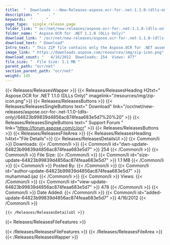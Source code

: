 ```yaml
---
title:  "  Downloads ---New-Releases-aspose.ocr-for-.net-1.1.0-(dlls-only) . " 
description:  "    . " 
keywords:  "    . " 
page_type:  single_release_page
folder_link: " ocr/net/new-releases/aspose.ocr-for-.net-1.1.0-(dlls-only)/"
folder_name: " Aspose.OCR for .NET 1.1.0 (DLLs Only)"
download_link: " /ocr/net/new-releases/aspose.ocr-for-.net-1.1.0-(dlls-only)/64823b99839d4856ac874feaa683e5d7"
download_text: " Download"
Intro_text: " This ZIP file contains only the Aspose.OCR for .NET assemblies. The assemblies a..."
image_link: " https://downloads.aspose.com/resources/img/zip-icon.png"
download_count: "   4/16/2012  Downloads: 254  Views: 477"
file_size: "  File Size: 1.1 MB "
parent_path: "ocr/net"
section_parent_path: "ocr/net"
weight: 145 
---
```


{{< Releases/ReleasesWapper >}}
  {{< Releases/ReleasesHeading H2txt=" Aspose.OCR for .NET 1.1.0 (DLLs Only)" imagelink="/resources/img/zip-icon.png">}}
  {{< Releases/ReleasesButtons >}}
    {{< Releases/ReleasesSingleButtons text=" Download" link="/ocr/net/new-releases/aspose.ocr-for-.net-1.1.0-(dlls-only)/64823b99839d4856ac874feaa683e5d7%20%20" >}}
    {{< Releases/ReleasesSingleButtons text=" Support Forum " link="https://forum.aspose.com/c/ocr" >}}
  {{< Releases/ReleasesButtons >}}
  {{< Releases/ReleasesFileArea >}}
    {{< Releases/ReleasesHeading h4txt="File Details">}}
    {{< Releases/ReleasesDetailsUl >}}
            {{< Common/li  >}} Downloads: {{< /Common/li >}} 
      {{< Common/li id="dwn-update-64823b99839d4856ac874feaa683e5d7" >}} 254 {{< /Common/li >}} 
      {{< Common/li  >}} File Size: {{< /Common/li >}} 
      {{< Common/li id="size-update-64823b99839d4856ac874feaa683e5d7" >}} 1.1 MB {{< /Common/li >}} 
      {{< Common/li  >}} Posted By: {{< /Common/li >}} 
      {{< Common/li id="author-update-64823b99839d4856ac874feaa683e5d7" >}} muhammad.ijaz {{< /Common/li >}} 
      {{< Common/li  >}} Views: {{< /Common/li >}} 
      {{< Common/li id="view-update-64823b99839d4856ac874feaa683e5d7" >}} 478 {{< /Common/li >}} 
      {{< Common/li  >}} Date Added: {{< /Common/li >}} 
      {{< Common/li id="added-update-64823b99839d4856ac874feaa683e5d7" >}} 4/16/2012 {{< /Common/li >}} 

    {{< /Releases/ReleasesDetailsUl >}}

  {{< Releases/ReleasesFileFeatures >}}
      
  {{< /Releases/ReleasesFileFeatures >}}
 {{< /Releases/ReleasesFileArea >}}
{{< /Releases/ReleasesWapper >}}


